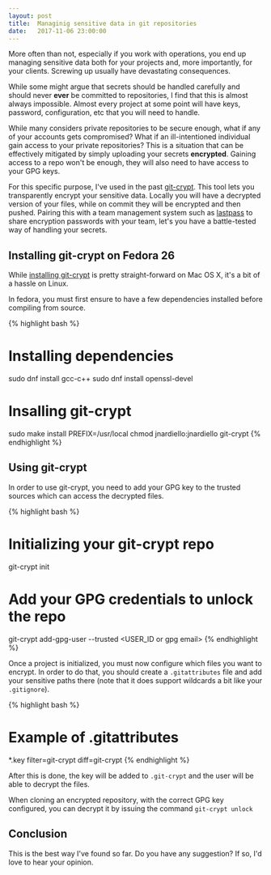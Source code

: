 ```yaml
---
layout: post
title:  Managinig sensitive data in git repositories
date:   2017-11-06 23:00:00
---
```


More often than not, especially if you work with operations, you end up managing sensitive data both for your projects and, more importantly, for your clients. Screwing up usually have devastating consequences.

While some might argue that secrets should be handled carefully and should never **ever** be committed to repositories, I find that this is almost always impossible. Almost every project at some point will have keys, password, configuration, etc that you will need to handle.

While many considers private repositories to be secure enough, what if any of your accounts gets compromised? What if an ill-intentioned individual gain access to your private repositories? This is a situation that can be effectively mitigated by simply uploading your secrets **encrypted**. Gaining access to a repo won't be enough, they will also need to have access to your GPG keys.

For this specific purpose, I've used in the past [git-crypt](https://github.com/AGWA/git-crypt). This tool lets you transparently encrypt your sensitive data. Locally you will have a decrypted version of your files, while on commit they will be encrypted and then pushed. Pairing this with a team management system such as [lastpass](full://www.lastpass.com/) to share encryption passwords with your team, let's you have a battle-tested way of handling your secrets.

## Installing git-crypt on Fedora 26

While [installing git-crypt](://github.com/AGWA/git-crypt/blob/master/INSTALL.md) is pretty straight-forward on Mac OS X, it's a bit of a hassle on Linux.

In fedora, you must first ensure to have a few dependencies installed before compiling from source.

{% highlight bash %}
# Installing dependencies
sudo dnf install gcc-c++
sudo dnf install openssl-devel

# Insalling git-crypt
sudo make install PREFIX=/usr/local
chmod jnardiello:jnardiello git-crypt
{% endhighlight %}

## Using git-crypt

In order to use git-crypt, you need to add your GPG key to the trusted sources which can access the decrypted files.

{% highlight bash %}
# Initializing your git-crypt repo
git-crypt init

# Add your GPG credentials to unlock the repo
git-crypt add-gpg-user --trusted <USER_ID or gpg email>
{% endhighlight %}

Once a project is initialized, you must now configure which files you want to encrypt. In order to do that, you should create a `.gitattributes` file and add your sensitive paths there (note that it does support wildcards a bit like your `.gitignore`).


{% highlight bash %}
# Example of .gitattributes
*.key filter=git-crypt diff=git-crypt
{% endhighlight %}

After this is done, the key will be added to `.git-crypt` and the user will be able to decrypt the files.

When cloning an encrypted repository, with the correct GPG key configured, you can decrypt it by issuing the command `git-crypt unlock`

## Conclusion

This is the best way I've found so far. Do you have any suggestion? If so, I'd love to hear your opinion.
